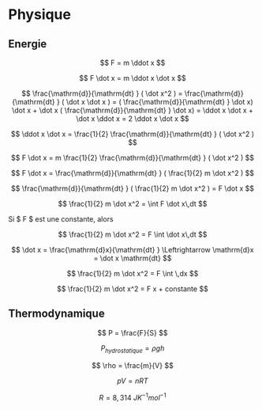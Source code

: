 # Physique

## Energie

$$ F = m \ddot x $$

$$ F \dot x = m \ddot x \dot x $$

$$
  \frac{\mathrm{d}}{\mathrm{dt} } ( \dot x^2 )
= \frac{\mathrm{d}}{\mathrm{dt} } ( \dot x \dot x )
= ( \frac{\mathrm{d}}{\mathrm{dt} } \dot x) \dot x + \dot x ( \frac{\mathrm{d}}{\mathrm{dt} } \dot x)
= \ddot x \dot x + \dot x \ddot x
= 2 \ddot x \dot x
$$

$$ \ddot x \dot x = \frac{1}{2} \frac{\mathrm{d}}{\mathrm{dt} } ( \dot x^2 ) $$

$$ F \dot x = m \frac{1}{2} \frac{\mathrm{d}}{\mathrm{dt} } ( \dot x^2 ) $$

$$ F \dot x = \frac{\mathrm{d}}{\mathrm{dt} } ( \frac{1}{2} m \dot x^2 ) $$

$$ \frac{\mathrm{d}}{\mathrm{dt} } ( \frac{1}{2} m \dot x^2 ) = F \dot x $$

$$ \frac{1}{2} m \dot x^2 = \int F \dot x\,dt $$

Si $ F $ est une constante, alors

$$ \frac{1}{2} m \dot x^2 = F \int \dot x\,dt $$

$$ \dot x = \frac{\mathrm{d}x}{\mathrm{dt} } \Leftrightarrow \mathrm{d}x = \dot x \mathrm{dt} $$

$$ \frac{1}{2} m \dot x^2 = F \int \,dx $$

$$ \frac{1}{2} m \dot x^2 = F x + constante $$

## Thermodynamique

$$ P = \frac{F}{S} $$

$$ P_{hydrostatique} = \rho g h $$

$$ \rho = \frac{m}{V} $$

$$ p V = n R T $$

$$ R = 8,314 \ J K^{-1} mol^{-1} $$

